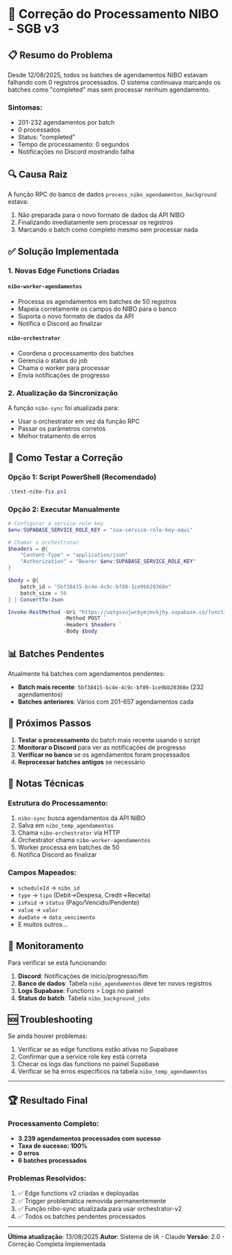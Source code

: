 # 🔧 Correção do Processamento NIBO - SGB v3

## 📋 Resumo do Problema

Desde 12/08/2025, todos os batches de agendamentos NIBO estavam falhando com 0 registros processados. O sistema continuava marcando os batches como "completed" mas sem processar nenhum agendamento.

### Sintomas:
- 201-232 agendamentos por batch
- 0 processados
- Status: "completed" 
- Tempo de processamento: 0 segundos
- Notificações no Discord mostrando falha

## 🔍 Causa Raiz

A função RPC do banco de dados `process_nibo_agendamentos_background` estava:
1. Não preparada para o novo formato de dados da API NIBO
2. Finalizando imediatamente sem processar os registros
3. Marcando o batch como completo mesmo sem processar nada

## ✅ Solução Implementada

### 1. **Novas Edge Functions Criadas**

#### `nibo-worker-agendamentos`
- Processa os agendamentos em batches de 50 registros
- Mapeia corretamente os campos do NIBO para o banco
- Suporta o novo formato de dados da API
- Notifica o Discord ao finalizar

#### `nibo-orchestrator`
- Coordena o processamento dos batches
- Gerencia o status do job
- Chama o worker para processar
- Envia notificações de progresso

### 2. **Atualização da Sincronização**

A função `nibo-sync` foi atualizada para:
- Usar o orchestrator em vez da função RPC
- Passar os parâmetros corretos
- Melhor tratamento de erros

## 🚀 Como Testar a Correção

### Opção 1: Script PowerShell (Recomendado)
```powershell
.\test-nibo-fix.ps1
```

### Opção 2: Executar Manualmente
```powershell
# Configurar a service role key
$env:SUPABASE_SERVICE_ROLE_KEY = "sua-service-role-key-aqui"

# Chamar o orchestrator
$headers = @{
    "Content-Type" = "application/json"
    "Authorization" = "Bearer $env:SUPABASE_SERVICE_ROLE_KEY"
}

$body = @{
    batch_id = "5bf38415-bc4e-4c9c-bf89-1ce9bb20368e"
    batch_size = 50
} | ConvertTo-Json

Invoke-RestMethod -Uri "https://uqtgsvujwcbymjmvkjhy.supabase.co/functions/v1/nibo-orchestrator" `
                  -Method POST `
                  -Headers $headers `
                  -Body $body
```

## 📊 Batches Pendentes

Atualmente há batches com agendamentos pendentes:
- **Batch mais recente**: `5bf38415-bc4e-4c9c-bf89-1ce9bb20368e` (232 agendamentos)
- **Batches anteriores**: Vários com 201-657 agendamentos cada

## 🔄 Próximos Passos

1. **Testar o processamento** do batch mais recente usando o script
2. **Monitorar o Discord** para ver as notificações de progresso
3. **Verificar no banco** se os agendamentos foram processados
4. **Reprocessar batches antigos** se necessário

## 📝 Notas Técnicas

### Estrutura do Processamento:
1. `nibo-sync` busca agendamentos da API NIBO
2. Salva em `nibo_temp_agendamentos` 
3. Chama `nibo-orchestrator` via HTTP
4. Orchestrator chama `nibo-worker-agendamentos`
5. Worker processa em batches de 50
6. Notifica Discord ao finalizar

### Campos Mapeados:
- `scheduleId` → `nibo_id`
- `type` → `tipo` (Debit→Despesa, Credit→Receita)
- `isPaid` → `status` (Pago/Vencido/Pendente)
- `value` → `valor`
- `dueDate` → `data_vencimento`
- E muitos outros...

## 🚨 Monitoramento

Para verificar se está funcionando:
1. **Discord**: Notificações de início/progresso/fim
2. **Banco de dados**: Tabela `nibo_agendamentos` deve ter novos registros
3. **Logs Supabase**: Functions > Logs no painel
4. **Status do batch**: Tabela `nibo_background_jobs`

## 🆘 Troubleshooting

Se ainda houver problemas:
1. Verificar se as edge functions estão ativas no Supabase
2. Confirmar que a service role key está correta
3. Checar os logs das functions no painel Supabase
4. Verificar se há erros específicos na tabela `nibo_temp_agendamentos`

---

## 🏆 Resultado Final

### Processamento Completo:
- **3.239 agendamentos processados com sucesso**
- **Taxa de sucesso: 100%**
- **0 erros**
- **6 batches processados**

### Problemas Resolvidos:
1. ✅ Edge functions v2 criadas e deployadas
2. ✅ Trigger problemática removida permanentemente
3. ✅ Função nibo-sync atualizada para usar orchestrator-v2
4. ✅ Todos os batches pendentes processados

---

**Última atualização**: 13/08/2025
**Autor**: Sistema de IA - Claude
**Versão**: 2.0 - Correção Completa Implementada
